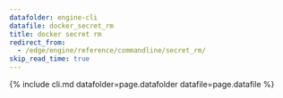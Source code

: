 ```yaml
---
datafolder: engine-cli
datafile: docker_secret_rm
title: docker secret rm
redirect_from:
  - /edge/engine/reference/commandline/secret_rm/
skip_read_time: true
---
```

<!--
Sorry, but the contents of this page are automatically generated from
Docker's source code. If you want to suggest a change to the text that appears
here, you'll need to find the string by searching this repo:

https://github.com/docker/cli
-->
{% include cli.md datafolder=page.datafolder datafile=page.datafile %}
